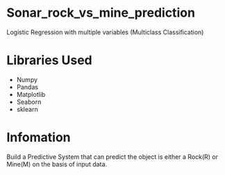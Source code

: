 # Sonar_rock_vs_mine_prediction

Logistic Regression with multiple variables (Multiclass Classification)


# Libraries Used
- Numpy
- Pandas
- Matplotlib
- Seaborn
- sklearn

# Infomation
Build a Predictive System that can predict the object is either a Rock(R) or Mine(M) on the basis of input data.
